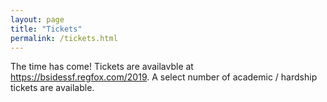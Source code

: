 ```yaml
---
layout: page
title: "Tickets"
permalink: /tickets.html
---
```


The time has come! Tickets are availavble at <https://bsidessf.regfox.com/2019>. A select number of academic / hardship tickets are available.

